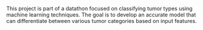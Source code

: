 This project is part of a datathon focused on classifying tumor types using machine learning techniques. The goal is to develop an accurate model that can differentiate between various tumor categories based on input features.
